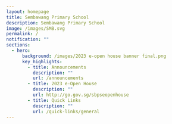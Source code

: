 ```yaml
---
layout: homepage
title: Sembawang Primary School
description: Sembawang Primary School
image: /images/SMB.svg
permalink: /
notification: ""
sections:
  - hero:
      background: /images/2023 e-open house banner final.png
      key_highlights:
        - title: Announcements
          description: ""
          url: /announcements
        - title: 2023 e-Open House
          description: ""
          url: http://go.gov.sg/sbpseopenhouse
        - title: Quick Links
          description: ""
          url: /quick-links/general
---
```

